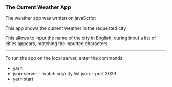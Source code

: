 ### The Current Weather App

The weather app was written on javaScript

This app shows the current weather in the requested city

This allows to input the name of the city in English, during input a list of cities appears, matching the inputted characters

---

To run the app on the local server, enter the commands:

- yarn
- json-server --watch src/city.list.json --port 3033
- yarn start
